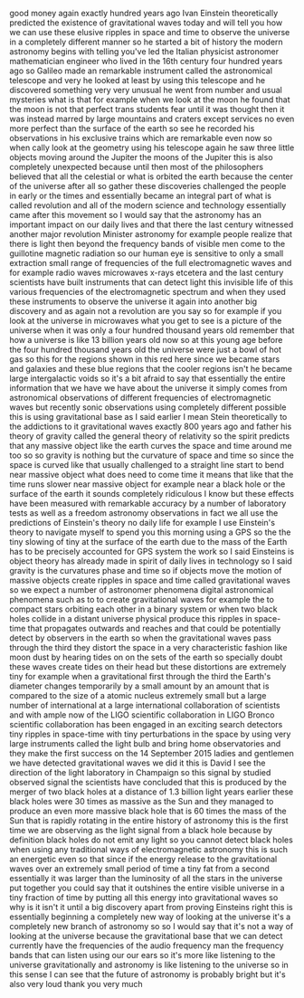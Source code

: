 
good money again exactly hundred years
ago Ivan Einstein theoretically
predicted the existence of gravitational
waves today and will tell you how we can
use these elusive ripples in space and
time to observe the universe in a
completely different manner so he
started a bit of history the modern
astronomy begins with telling you&#39;ve led
the Italian physicist astronomer
mathematician engineer who lived in the
16th century
four hundred years ago so Galileo made
an remarkable instrument called the
astronomical telescope and very he
looked at least by using this telescope
and he discovered something very very
unusual
he went from number and usual mysteries
what is that for example when we look at
the moon he found that the moon is not
that perfect trans students fear until
it was thought then it was instead
marred by large mountains and craters
except services no even more perfect
than the surface of the earth so see he
recorded his observations in his
exclusive trains which are remarkable
even now so when cally look at the
geometry using his telescope again he
saw three little objects moving around
the Jupiter the moons of the Jupiter
this is also completely unexpected
because until then most of the
philosophers believed that all the
celestial or what is orbited the earth
because the center of the universe after
all so gather these discoveries
challenged the people in early or the
times and essentially became an integral
part of what is called
revolution and all of the modern science
and technology essentially came after
this movement so I would say that the
astronomy has an important impact on our
daily lives and that there the last
century witnessed another major
revolution Minister astronomy for
example people realize that there is
light then beyond the frequency bands of
visible men come to the guillotine
magnetic radiation so our human eye is
sensitive to only a small extraction
small range of frequencies of the full
electromagnetic waves and for example
radio waves microwaves x-rays etcetera
and the last century scientists have
built instruments that can detect light
this invisible life of this various
frequencies of the electromagnetic
spectrum and when they used these
instruments to observe the universe it
again into another big discovery and as
again not a revolution are you say so
for example if you look at the universe
in microwaves what you get to see is a
picture of the universe when it was only
a four hundred thousand years old
remember that how a universe is like 13
billion years old now so at this young
age before the four hundred thousand
years old the universe were just a bowl
of hot gas so this for the regions shown
in this red here since we became stars
and galaxies and these blue regions that
the cooler regions isn&#39;t he became large
intergalactic voids
so it&#39;s a bit afraid to say that
essentially the entire information that
we have we have about the universe it
simply comes from astronomical
observations of different frequencies of
electromagnetic waves but recently
sonic observations using completely
different
possible this is using gravitational
base as I said earlier I mean Stein
theoretically to the addictions to it
gravitational waves exactly 800 years
ago and father his theory of gravity
called the general theory of relativity
so the spirit predicts that any massive
object like the earth curves the space
and time around me too so so gravity is
nothing but the curvature of space and
time so since the space is curved like
that usually challenged to a straight
line start to bend near massive object
what does need to come time it means
that like that the time runs slower near
massive object for example near a black
hole or the surface of the earth it
sounds completely ridiculous I know but
these effects have been measured with
remarkable accuracy by a number of
laboratory tests as well as a freedom
astronomy observations in fact we all
use the predictions of Einstein&#39;s theory
no daily life for example I use
Einstein&#39;s theory to navigate myself to
spend you this morning using a GPS so
the the tiny slowing of tiny at the
surface of the earth due to the mass of
the Earth has to be precisely accounted
for GPS system the work so I said
Einsteins is object theory has already
made in spirit of daily lives in
technology so I said gravity is the
curvatures
phase and time so if objects move the
motion of massive objects create ripples
in space and time called gravitational
waves so we expect a number of
astronomer phenomena digital
astronomical
phenomena such as to to create
gravitational waves for example the to
compact stars orbiting each other in a
binary system or when two black holes
collide in a distant universe physical
produce this ripples in space-time that
propagates outwards and reaches and that
could be potentially detect by observers
in the earth so when the gravitational
waves pass through the third they
distort the space in a very
characteristic fashion like moon dust by
hearing tides on on the sets of the
earth so specially doubt these waves
create tides on their head but these
distortions are extremely tiny for
example when a gravitational first
through the third the Earth&#39;s diameter
changes temporarily by a small amount by
an amount that is compared to the size
of a atomic nucleus extremely small but
a large number of international at a
large international collaboration of
scientists and with ample now of the
LIGO scientific collaboration in LIGO
Bronco scientific collaboration has been
engaged in an exciting search detectors
tiny ripples in space-time with tiny
perturbations in the space by using very
large instruments called the light bulb
and bring home observatories and they
make the first success on the 14
September 2015
ladies and gentlemen we have detected
gravitational waves we did it
this is David I see the direction of the
light laboratory in Champaign so this
signal by studied observed signal the
scientists have concluded that this is
produced by the merger of two black
holes at a distance of 1.3 billion light
years earlier these black holes were 30
times as massive as the Sun and they
managed to produce an even more massive
black hole that is 60 times the mass of
the Sun that is rapidly rotating in the
entire history of astronomy this is the
first time we are observing as the light
signal from a black hole because by
definition black holes do not emit any
light so you cannot detect black holes
when using any traditional ways of
electromagnetic astronomy this is such
an energetic even so that since if the
energy release to the gravitational
waves over an extremely small period of
time
a tiny fat from a second essentially it
was larger than the luminosity of all
the stars in the universe put together
you could say that it outshines the
entire visible universe in a tiny
fraction of time by putting all this
energy into gravitational waves so why
is it isn&#39;t it until a big discovery
apart from proving Einsteins right this
is essentially beginning a completely
new way of looking at the universe it&#39;s
a completely new branch of astronomy so
so I would say that it&#39;s not a way of
looking at the universe because the
gravitational base that we can detect
currently have the frequencies of the
audio frequency man the frequency bands
that can listen using our our ears so
it&#39;s more like listening to the universe
gravitationally and astronomy is like
listening to the universe
so in this sense I can see that the
future of astronomy is probably bright
but it&#39;s also very loud thank you very
much
